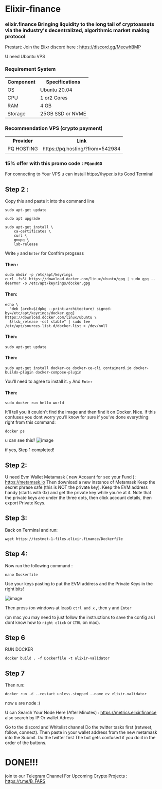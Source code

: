# Elixir-finance
### elixir.finance Bringing liquidity to the long tail of cryptoassets via the industry's decentralized, algorithmic market making protocol


Prestart:
Join the Elixr discord here : https://discord.gg/MecwhBMP

U need Ubontu VPS 

### Requirement System
  <table>
    <tr>
      <th>Component
      <th>Specifications
    </tr>
    <tr>
      <td>	OS
      <td> Ubuntu 20.04 
    </tr>
     <tr>
      <td>CPU	
      <td> 1 or2 Cores
    </tr>
    <tr>
      <td>RAM	
      <td> 4 GB
    </tr>
    <tr>
      <td>Storage
      <td> 25GB SSD or NVME
    </tr>
   
  </table>
  
 
  ### Recommendation VPS (crypto payment)
<table>
    <tr>
      <th>Provider
      <th>Link
    </tr>
    <tr>
      <td>PQ HOSTING	
      <td>https://pq.hosting/?from=542984
    </tr>
   
</table>

### 15% offer with this promo code : ``` PQandGO ```

For connecting to Your VPS u can install https://hyper.is its Good Terminal

## Step 2 :
Copy this and paste it into the command line

```
sudo apt-get update
```
```
sudo apt upgrade
```
```
sudo apt-get install \
    ca-certificates \
    curl \
    gnupg \
    lsb-release
```
Write `` y `` and `` Enter `` for Confrim progsess

#### Then :
```
sudo mkdir -p /etc/apt/keyrings
curl -fsSL https://download.docker.com/linux/ubuntu/gpg | sudo gpg --dearmor -o /etc/apt/keyrings/docker.gpg
```
#### Then:
```
echo \
  "deb [arch=$(dpkg --print-architecture) signed-by=/etc/apt/keyrings/docker.gpg] https://download.docker.com/linux/ubuntu \
  $(lsb_release -cs) stable" | sudo tee /etc/apt/sources.list.d/docker.list > /dev/null
```
#### Then:
```
sudo apt-get update
```
#### Then:
```
sudo apt-get install docker-ce docker-ce-cli containerd.io docker-buildx-plugin docker-compose-plugin
```
You’ll need to agree to install it. `` y `` And `` Enter ``

#### Then:
```
sudo docker run hello-world
```
It’ll tell you it couldn't find the image and then find it on Docker. Nice. If this confuses you dont worry
you’ll know for sure if you’ve done everything right from this command:
```
docker ps
```
u can see this?
![image](https://user-images.githubusercontent.com/76862881/218248299-15b99e4a-f220-4886-a4c3-f086b1f1cee9.png)

if yes, Step 1 completed!

## Step 2:
U need Evm Wallet Metamask ( new Accaunt for sec your Fund ): https://metamask.io
Then download a new instance of Metamask
Keep the secret phrase safe (this is NOT the private key).
Keep the EVM address handy (starts with 0x) and get the private key while you’re at it.
Note that the private keys are under the three dots, then click account details, then export Private Keys. 

## Step 3:
Back on Terminal and run:
```
wget https://testnet-1-files.elixir.finance/Dockerfile
```
## Step 4:
Now run the following command :
```
nano Dockerfile
```
Use your keys pasting to put the EVM address and the Private Keys in the right bits!

![image](https://user-images.githubusercontent.com/76862881/218249222-8c643960-413b-4b90-a1b0-55f078625da8.png)

Then press (on windows at least) `` ctrl and x `` , then `` y `` and `` Enter ``

(on mac you may need to just follow the instructions to save the config as I dont know how to `` right click `` or `` CTRL `` on mac).

## Step 6
RUN DOCKER 
```
docker build . -f Dockerfile -t elixir-validator
```
## Step 7
Then run:
```
docker run -d --restart unless-stopped --name ev elixir-validator
```
now u are node :)

U can Search Your Node Here (After Minutes) :
https://metrics.elixir.finance
also search by IP Or wallet Adress

Go to the discord and Whitelist channel
Do the twitter tasks first (retweet, follow, connect).
Then paste in your wallet address from the new metamask into the Submit.
Do the twitter first
The bot gets confused if you do it in the order of the buttons.

# DONE!!!

join to our Telegram Channel For Upcoming Crypto Projects : https://t.me/B_FARS


